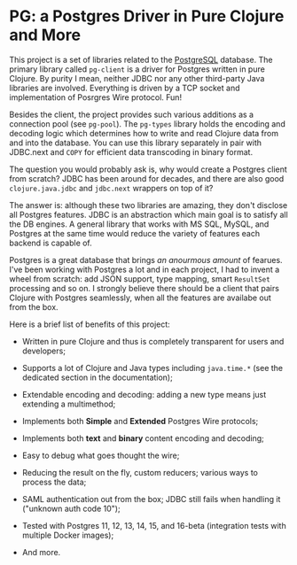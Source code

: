 # PG: a Postgres Driver in Pure Clojure and More

[postgres]: https://www.postgresql.org/

This project is a set of libraries related to the [PostgreSQL][postgres]
database. The primary library called `pg-client` is a driver for Postgres
written in pure Clojure. By purity I mean, neither JDBC nor any other
third-party Java libraries are involved. Everything is driven by a TCP socket
and implementation of Posrgres Wire protocol. Fun!

Besides the client, the project provides such various additions as a connection
pool (see `pg-pool`). The `pg-types` library holds the encoding and decoding
logic which determines how to write and read Clojure data from and into the
database. You can use this library separately in pair with JDBC.next and `COPY`
for efficient data transcoding in binary format.

The question you would probably ask is, why would create a Postgres client from
scratch? JDBC has been around for decades, and there are also good
`clojure.java.jdbc` and `jdbc.next` wrappers on top of it?

The answer is: although these two libraries are amazing, they don't disclose all
Postgres features. JDBC is an abstraction which main goal is to satisfy all the
DB engines. A general library that works with MS SQL, MySQL, and Postgres at the
same time would reduce the variety of features each backend is capable of.

Postgres is a great database that brings *an anourmous amount* of fearues. I've
been working with Postgres a lot and in each project, I had to invent a wheel
from scratch: add JSON support, type mapping, smart `ResultSet` processing and
so on. I strongly believe there should be a client that pairs Clojure with
Postgres seamlessly, when all the features are availabe out from the box.

Here is a brief list of benefits of this project:

- Written in pure Clojure and thus is completely transparent for users and
  developers;

- Supports a lot of Clojure and Java types including `java.time.*` (see the
  dedicated section in the documentation);

- Extendable encoding and decoding: adding a new type means just extending a
  multimethod;

- Implements both **Simple** and **Extended** Postgres Wire protocols;

- Implements both **text** and **binary** content encoding and decoding;

- Easy to debug what goes thought the wire;

- Reducing the result on the fly, custom reducers; various ways to process the
  data;

- SAML authentication out from the box; JDBC still fails when handling it
  ("unknown auth code 10");

- Tested with Postgres 11, 12, 13, 14, 15, and 16-beta (integration tests with
  multiple Docker images);

- And more.
